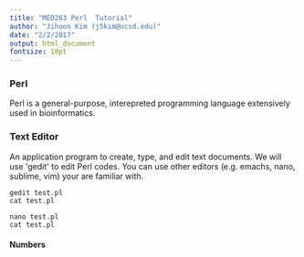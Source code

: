 ```yaml
---
title: "MED263 Perl  Tutorial"
author: "Jihoon Kim (j5kim@ucsd.edu)"
date: "2/2/2017"
output: html_document
fontsize: 10pt
---
```



### Perl 

Perl is a general-purpose, interepreted programming language extensively
used in bioinformatics. 


### Text Editor

An application program to create, type, and edit text documents.
We will use 'gedit' to edit Perl codes.
You can use other editors (e.g. emachs, nano, sublime, vim) 
your are familiar with.

```{bash, echo = TRUE }
gedit test.pl
cat test.pl
```

```{bash, echo = TRUE }
nano test.pl
cat test.pl
```

#### Numbers
```{perl, echo = TRUE }


```